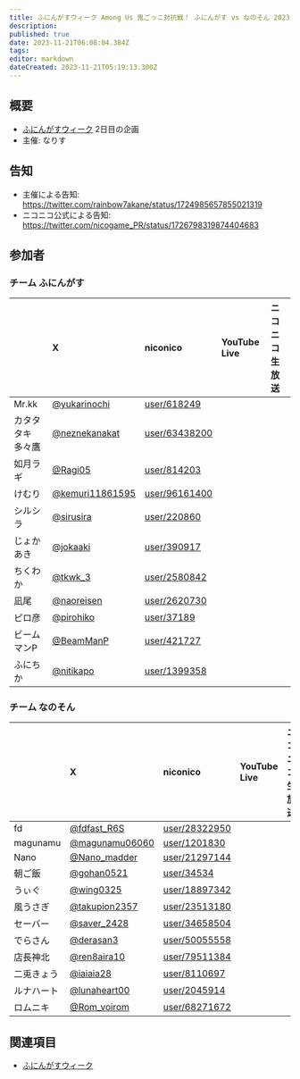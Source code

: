 ```yaml
---
title: ふにんがすウィーク Among Us 鬼ごっこ対抗戦！ ふにんがす vs なのそん 2023-11-21
description: 
published: true
date: 2023-11-21T06:08:04.384Z
tags: 
editor: markdown
dateCreated: 2023-11-21T05:19:13.300Z
---
```


## 概要

- [ふにんがすウィーク](/ふにんがすウィーク) 2日目の企画
- 主催: なりす

## 告知

- 主催による告知: https://twitter.com/rainbow7akane/status/1724985657855021319
- ニコニコ公式による告知: https://twitter.com/nicogame_PR/status/1726798319874404683

## 参加者

### チーム ふにんがす

| |X|niconico|YouTube Live|ニコニコ生放送|
|:--|:--|:--|:--|:--|
|Mr.kk|[@yukarinochi](https://twitter.com/yukarinochi)|[user/618249](https://www.nicovideo.jp/user/618249)| | |
|カタタタキ多々鷹|[@neznekanakat](https://twitter.com/neznekanakat)|[user/63438200](https://www.nicovideo.jp/user/63438200)| | |
|如月ラギ|[@Ragi05](https://twitter.com/Ragi05)|[user/814203](https://www.nicovideo.jp/user/814203)| | |
|けむり|[@kemuri11861595](https://twitter.com/kemuri11861595)|[user/96161400](https://www.nicovideo.jp/user/96161400)| | |
|シルシラ|[@sirusira](https://twitter.com/sirusira)|[user/220860](https://www.nicovideo.jp/user/220860)| | |
|じょかあき|[@jokaaki](https://twitter.com/jokaaki)|[user/390917](https://www.nicovideo.jp/user/390917)| | |
|ちくわか|[@tkwk_3](https://twitter.com/tkwk_3)|[user/2580842](https://www.nicovideo.jp/user/2580842)| | |
|凪尾|[@naoreisen](https://twitter.com/naoreisen)|[user/2620730](https://www.nicovideo.jp/user/2620730)| | |
|ピロ彦|[@pirohiko](https://twitter.com/pirohiko)|[user/37189](https://www.nicovideo.jp/user/37189)| | |
|ビームマンP|[@BeamManP](https://twitter.com/BeamManP)|[user/421727](https://www.nicovideo.jp/user/421727)| | |
|ふにちか|[@nitikapo](https://twitter.com/nitikapo)|[user/1399358](https://www.nicovideo.jp/user/1399358)| | |

### チーム なのそん

| |X|niconico|YouTube Live|ニコニコ生放送|
|:--|:--|:--|:--|:--|
|fd|[@fdfast_R6S](https://twitter.com/fdfast_R6S)|[user/28322950](https://www.nicovideo.jp/user/28322950)| | |
|magunamu|[@magunamu06060](https://twitter.com/magunamu06060)|[user/1201830](https://www.nicovideo.jp/user/1201830)| | |
|Nano|[@Nano_madder](https://twitter.com/Nano_madder)|[user/21297144](https://www.nicovideo.jp/user/21297144)| | |
|朝ご飯|[@gohan0521](https://twitter.com/gohan0521)|[user/34534](https://www.nicovideo.jp/user/34534)| | |
|うぃぐ|[@wing0325](https://twitter.com/wing0325)|[user/18897342](https://www.nicovideo.jp/user/18897342)| | |
|風うさぎ|[@takupion2357](https://twitter.com/takupion2357)|[user/23513180](https://www.nicovideo.jp/user/23513180)| | |
|セーバー|[@saver_2428](https://twitter.com/saver_2428)|[user/34658504](https://www.nicovideo.jp/user/34658504)| | |
|でらさん|[@derasan3](https://twitter.com/derasan3)|[user/50055558](https://www.nicovideo.jp/user/50055558)| | |
|店長神北|[@ren8aira10](https://twitter.com/ren8aira10)|[user/79511384](https://www.nicovideo.jp/user/79511384)| | |
|二兎きょう|[@iaiaia28](https://twitter.com/iaiaia28)|[user/8110697](https://www.nicovideo.jp/user/8110697)| | |
|ルナハート|[@lunaheart00](https://twitter.com/lunaheart00)|[user/2045914](https://www.nicovideo.jp/user/2045914)| | |
|ロムニキ|[@Rom_voirom](https://twitter.com/Rom_voirom)|[user/68271672](https://www.nicovideo.jp/user/68271672)| | |

## 関連項目

- [ふにんがすウィーク](/ふにんがすウィーク)
